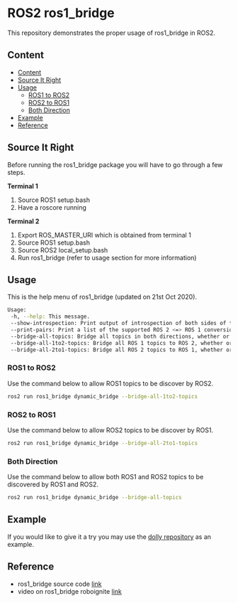 # ROS2 ros1_bridge

This repository demonstrates the proper usage of ros1_bridge in ROS2.

## Content

- [Content](#Content)
- [Source It Right](#Source-It-Right)
- [Usage](#Usage)
    - [ROS1 to ROS2](#ROS1-to-ROS2)
    - [ROS2 to ROS1](#ROS2-to-ROS1)
    - [Both Direction](#Both-Direction)
- [Example](#Example)
- [Reference](#Reference)

## Source It Right

Before running the ros1_bridge package you will have to go through a few steps.  

**Terminal 1**  
1. Source ROS1 setup.bash
1. Have a roscore running

**Terminal 2**  
1. Export ROS_MASTER_URI which is obtained from terminal 1
1. Source ROS1 setup.bash
1. Source ROS2 local_setup.bash
1. Run ros1_bridge (refer to usage section for more information)

## Usage

This is the help menu of ros1_bridge (updated on 21st Oct 2020).  

```bash
Usage:
 -h, --help: This message.
 --show-introspection: Print output of introspection of both sides of the bridge.
 --print-pairs: Print a list of the supported ROS 2 <=> ROS 1 conversion pairs.
 --bridge-all-topics: Bridge all topics in both directions, whether or not there is a matching subscriber.
 --bridge-all-1to2-topics: Bridge all ROS 1 topics to ROS 2, whether or not there is a matching subscriber.
 --bridge-all-2to1-topics: Bridge all ROS 2 topics to ROS 1, whether or not there is a matching subscriber.
```

### ROS1 to ROS2

Use the command below to allow ROS1 topics to be discover by ROS2.  

```bash
ros2 run ros1_bridge dynamic_bridge --bridge-all-1to2-topics
```

### ROS2 to ROS1

Use the command below to allow ROS2 topics to be discover by ROS1.  

```bash
ros2 run ros1_bridge dynamic_bridge --bridge-all-2to1-topics
```

### Both Direction

Use the command below to allow both ROS1 and ROS2 topics to be discovered by ROS1 and ROS2.  

```bash
ros2 run ros1_bridge dynamic_bridge --bridge-all-topics
```

## Example

If you would like to give it a try you may use the [dolly repository](https://github.com/chapulina/dolly) as an example.

## Reference

- ros1_bridge source code [link](https://github.com/ros2/ros1_bridge)
- video on ros1_bridge roboignite [link](https://www.youtube.com/watch?v=LX-MHeqwiPI)
